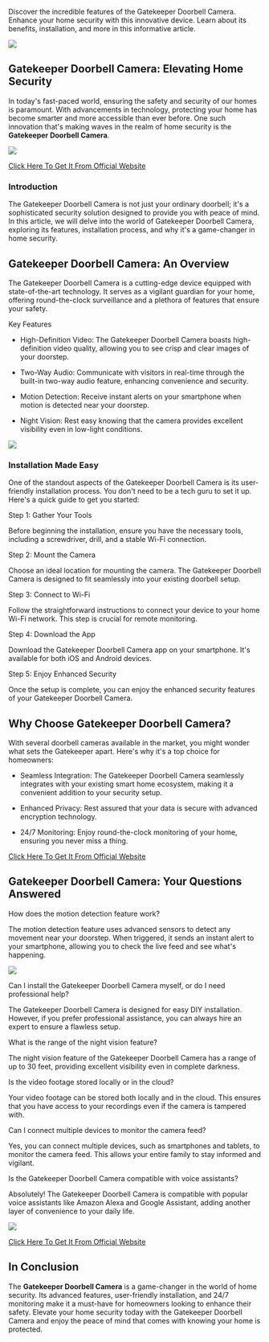 Discover the incredible features of the Gatekeeper Doorbell Camera. Enhance your home security with this innovative device. Learn about its benefits, installation, and more in this informative article.

[![](https://blogger.googleusercontent.com/img/b/R29vZ2xl/AVvXsEgH7d2zQn2zBlmOzdyI-hezB8RIAIt3-9dbOI8P-CBgrrpo80LBVA7K5RY9M8141FTRBKQHnn_UdVYbeIg1U3Loy6Hbdmo8Id9Bc43ywFTUG12NcicJG-Bc_hhBjRHC45K7dC2iHccubLO1bnOItCXnjj_6H6jCgf3WSrF25_kxTNQOQVezsRq5dRjzaUw2/w640-h304/Screenshot%20(1119).png)](https://www.glitco.com/get-gatekeeper-camera)

Gatekeeper Doorbell Camera: Elevating Home Security
---------------------------------------------------

In today's fast-paced world, ensuring the safety and security of our homes is paramount. With advancements in technology, protecting your home has become smarter and more accessible than ever before. One such innovation that's making waves in the realm of home security is the **Gatekeeper Doorbell Camera**.

[![](https://blogger.googleusercontent.com/img/b/R29vZ2xl/AVvXsEij0APgzqveui8NX7vu5y3g7taWspj-sUZD6JGYpRQeg0zX5fIc9ZSAR0yucjv4_EFX_A0qhPg9LZTQFGfo-wmvlaSOE1s64L6WGGw9PkiyHQ6ygZD7-PJreDawzYrZy2p7AGe3mfAS9zNAGsdna_TyQhMgNsRhGpLGXi9AZ-AQTd3akCyXytBQyL66pZi-/w640-h276/Screenshot%20(1120).png)](https://www.glitco.com/get-gatekeeper-camera)

[Click Here To Get It From Official Website](https://www.glitco.com/get-gatekeeper-camera)

### Introduction

The Gatekeeper Doorbell Camera is not just your ordinary doorbell; it's a sophisticated security solution designed to provide you with peace of mind. In this article, we will delve into the world of Gatekeeper Doorbell Camera, exploring its features, installation process, and why it's a game-changer in home security.

Gatekeeper Doorbell Camera: An Overview
---------------------------------------

The Gatekeeper Doorbell Camera is a cutting-edge device equipped with state-of-the-art technology. It serves as a vigilant guardian for your home, offering round-the-clock surveillance and a plethora of features that ensure your safety.

Key Features

*   High-Definition Video: The Gatekeeper Doorbell Camera boasts high-definition video quality, allowing you to see crisp and clear images of your doorstep.
    
*   Two-Way Audio: Communicate with visitors in real-time through the built-in two-way audio feature, enhancing convenience and security.
    
*   Motion Detection: Receive instant alerts on your smartphone when motion is detected near your doorstep.
    
*   Night Vision: Rest easy knowing that the camera provides excellent visibility even in low-light conditions.
    

[![](https://blogger.googleusercontent.com/img/b/R29vZ2xl/AVvXsEgjGSUBQxCUikPxXkIlc7D_Vrk0HoqHFA_Io-C8yh8XgN98_HIKOA5eh6oIEPN82VxBUx4o-8ra0oau1CZ-lj5K45EbbAI2ucB2YA-IBGDUXFrR1Vm5V9Pg1ddejco6S4ENPTJRpHW6UvjBkWFYlF6BqEZKrYrtqswDNF1vEJsIrRGtm5LbxD2d1MPwDuze/w640-h258/Screenshot%20(1122).png)](https://www.glitco.com/get-gatekeeper-camera)

### Installation Made Easy

One of the standout aspects of the Gatekeeper Doorbell Camera is its user-friendly installation process. You don't need to be a tech guru to set it up. Here's a quick guide to get you started:

Step 1: Gather Your Tools

Before beginning the installation, ensure you have the necessary tools, including a screwdriver, drill, and a stable Wi-Fi connection.

Step 2: Mount the Camera

Choose an ideal location for mounting the camera. The Gatekeeper Doorbell Camera is designed to fit seamlessly into your existing doorbell setup.

Step 3: Connect to Wi-Fi

Follow the straightforward instructions to connect your device to your home Wi-Fi network. This step is crucial for remote monitoring.

Step 4: Download the App

Download the Gatekeeper Doorbell Camera app on your smartphone. It's available for both iOS and Android devices.

Step 5: Enjoy Enhanced Security

Once the setup is complete, you can enjoy the enhanced security features of your Gatekeeper Doorbell Camera.

Why Choose Gatekeeper Doorbell Camera?
--------------------------------------

With several doorbell cameras available in the market, you might wonder what sets the Gatekeeper apart. Here's why it's a top choice for homeowners:

*   Seamless Integration: The Gatekeeper Doorbell Camera seamlessly integrates with your existing smart home ecosystem, making it a convenient addition to your security setup.
    
*   Enhanced Privacy: Rest assured that your data is secure with advanced encryption technology.
    
*   24/7 Monitoring: Enjoy round-the-clock monitoring of your home, ensuring you never miss a thing.
    

[Click Here To Get It From Official Website](https://www.glitco.com/get-gatekeeper-camera)

Gatekeeper Doorbell Camera: Your Questions Answered
---------------------------------------------------

How does the motion detection feature work?

The motion detection feature uses advanced sensors to detect any movement near your doorstep. When triggered, it sends an instant alert to your smartphone, allowing you to check the live feed and see what's happening.

[![](https://blogger.googleusercontent.com/img/b/R29vZ2xl/AVvXsEjRuR8tr7iNBsJWL3JeVWN_-NH4oIkjDKc3zs_m-WnApc3XREW1jyUI99jJSfhfKcFWM3aYENUk0SoI0BygWAhsZRoweGiA2R9OQI2dWeWHMy87ah4vO1cyc9PuCw5V96AZlIUCANJxI9q1sqghhoMgWmUFKmy6vkPxfGT8TzipKSQVCOzagt3HBQEmUyGb/w640-h304/Screenshot%20(1123).png)](https://www.glitco.com/get-gatekeeper-camera)

Can I install the Gatekeeper Doorbell Camera myself, or do I need professional help?

The Gatekeeper Doorbell Camera is designed for easy DIY installation. However, if you prefer professional assistance, you can always hire an expert to ensure a flawless setup.

What is the range of the night vision feature?

The night vision feature of the Gatekeeper Doorbell Camera has a range of up to 30 feet, providing excellent visibility even in complete darkness.

Is the video footage stored locally or in the cloud?

Your video footage can be stored both locally and in the cloud. This ensures that you have access to your recordings even if the camera is tampered with.

Can I connect multiple devices to monitor the camera feed?

Yes, you can connect multiple devices, such as smartphones and tablets, to monitor the camera feed. This allows your entire family to stay informed and vigilant.

Is the Gatekeeper Doorbell Camera compatible with voice assistants?

Absolutely! The Gatekeeper Doorbell Camera is compatible with popular voice assistants like Amazon Alexa and Google Assistant, adding another layer of convenience to your daily life.

[![](https://blogger.googleusercontent.com/img/b/R29vZ2xl/AVvXsEh23RbmrXxgZ9a8_ZN4rQCnd8ZPhvJoMPOnUL7__x6wI1JIhwvY54Fps_C1wzA3EC42wo6iYZIqQdLGsK8r6VEfROVJlIZrRI_aduHHs9yZCCPSbPUObCpiwDt3ooVGcxEArCAJY3j2oUZKuyUOH81J7Pkf4Ugm7uR7HwOn_qaDl8iOqL2qXT02EW-Ruu3k/w640-h358/Screenshot%20(1121).png)](https://www.glitco.com/get-gatekeeper-camera)

[Click Here To Get It From Official Website](https://www.glitco.com/get-gatekeeper-camera)

In Conclusion
-------------

The **Gatekeeper Doorbell Camera** is a game-changer in the world of home security. Its advanced features, user-friendly installation, and 24/7 monitoring make it a must-have for homeowners looking to enhance their safety. Elevate your home security today with the Gatekeeper Doorbell Camera and enjoy the peace of mind that comes with knowing your home is protected.
